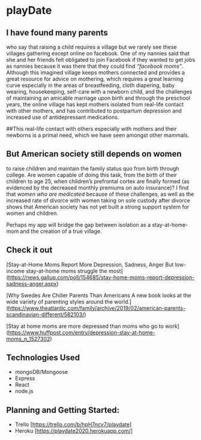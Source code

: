 playDate
=========


I have found many parents
------------------------- 
who say that raising a child requires a village but we rarely see these villages gathering except online on facebook. One of my nannies said that she and her friends felt obligated to join Facebook if they wanted to get jobs as nannies because it was there that they could find _“facebook moms”_. Although this imagined village keeps mothers connected and provides a great resource for advice on mothering, which requires a great learning curve especially in the areas of breastfeeding, cloth diapering, baby wearing, housekeeping, self-care with a newborn child, and the challenges of maintaining an amicable marriage upon birth and through the preschool years, the online village has kept mothers isolated from real-life contact with other mothers, and has contributed to postpartum depression and increased use of antidepressant medications.

##This real-life contact with others 
especially with mothers and their newborns is a primal need, which we have seen amongst other mammals.

But American society still depends on women
------------------------------------------- 
to raise children and maintain the family status quo from birth through college. Are women capable of doing this task, from the birth of their children to age 25, when children’s prefrontal cortex are finally formed (as evidenced by the decreased monthly premiums on auto insurance)? I find that _women who are medicated_ because of these challenges, as well as the increased rate of divorce with women taking on sole custody after divorce shows that American society has not yet built a strong support system for women and children.

Perhaps my app will bridge the gap between isolation as a stay-at-home-mom and the creation of a true village.

Check it out
------------

[Stay-at-Home Moms Report More Depression, Sadness, Anger But low-income stay-at-home moms struggle the most]
(https://news.gallup.com/poll/154685/stay-home-moms-report-depression-sadness-anger.aspx)

[Why Swedes Are Chiller Parents Than Americans A new book looks at the wide variety of parenting styles around the world.]
(https://www.theatlantic.com/family/archive/2019/02/american-parents-scandinavian-different/582103/)

[Stay at home moms are more depressed than moms who go to work]
(https://www.huffpost.com/entry/depression-stay-at-home-moms_n_1527302)

Technologies Used
-----------------
* mongoDB/Mongoose
* Express
* React
* node.js

Planning and Getting Started:
-----------------------------
* Trello
[https://trello.com/b/hpH7ncv7/playdate]
* Heroku
[https://playdate2020.herokuapp.com/]

